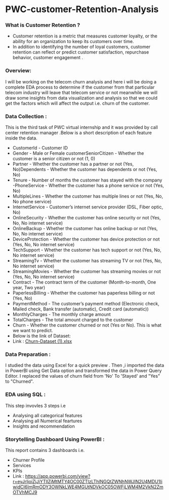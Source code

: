 # PWC-customer-Retention-Analysis
### What is Customer Retention ?
- Customer retention is a metric that measures customer loyalty, or the ability for an organization to keep its customers over time.
- In addition to identifying the number of loyal customers, customer retention can reflect or predict customer satisfaction, repurchase behavior, customer engagement .
### Overview:
I will be working on the telecom churn analysis and here i will be doing a complete EDA process to determine if the customer from that particular telecom industry will leave that telecom service or not meanwhile we will draw some insights from data visualization and analysis so that we could get the factors which will affect the output i.e. churn of the customer.
### Data Collection :
This is the third task of PWC virtual internship  and it was provided by call center retention manager .Below is a short description of each feature inside the data.
- CustomerId - Customer ID
- Gender - Male or Female customerSeniorCitizen - Whether the customer is a senior citizen or not (1, 0)
- Partner - Whether the customer has a partner or not (Yes, No)Dependents - Whether the customer has dependents or not (Yes, No)
- Tenure - Number of months the customer has stayed with the company
-PhoneService - Whether the customer has a phone service or not (Yes, No)
- MultipleLines - Whether the customer has multiple lines or not (Yes, No, No phone service)
- InternetService - Customer’s internet service provider (DSL, Fiber optic, No)
- OnlineSecurity - Whether the customer has online security or not (Yes, No, No internet service)
- OnlineBackup - Whether the customer has online backup or not (Yes, No, No internet service)
- DeviceProtection - Whether the customer has device protection or not (Yes, No, No internet service)
- TechSupport - Whether the customer has tech support or not (Yes, No, No internet service)
- StreamingTv - Whether the customer has streaming TV or not (Yes, No, No internet service)
- StreamingMovies - Whether the customer has streaming movies or not (Yes, No, No internet service)
- Contract - The contract term of the customer (Month-to-month, One year, Two year)
- PaperlessBilling - Whether the customer has paperless billing or not (Yes, No)
- PaymentMethod - The customer’s payment method (Electronic check, Mailed check, Bank transfer (automatic), Credit card (automatic))
- MonthlyCharges - The monthly charge amount
- TotalCharges - The total amount charged to the customer
- Churn - Whether the customer churned or not (Yes or No). This is what we want to predict.
- Below is the link of Dataset:
- Link : [Churn-Dataset (1).xlsx](https://github.com/mausumi45/PWC-customer-churn-Analysis/files/10328362/Churn-Dataset.1.xlsx)
### Data Preparation :
I studied the data using Excel for a quick preview . Then ,i imported the data in PowerBI using Get Data option and transformed the data in Power Query Editor.
I replaced the values of churn field from 'No' To 'Stayed' and "Yes" to "Churned".


### EDA using SQL :
 This step invovles 3 steps i.e
 - Analysing all categorical features 
 - Analysing all Numerical feartures
 -  Insights and recommendation
 ### Storytelling Dashboard Using PowerBI :
   This report contains 3 dashboards i.e.
   - Churner Profile
   - Services
   - KPIs
   - Link : https://app.powerbi.com/view?r=eyJrIjoiZjJiYTllZjMtMTY4OC00ZTIzLThlNGQtZWNhNWJlN2U4MDU1IiwidCI6ImRmODY3OWNkLWE4MGUtNDVkOC05OWFjLWM4M2VkN2ZmOTVhMCJ9
     
    
